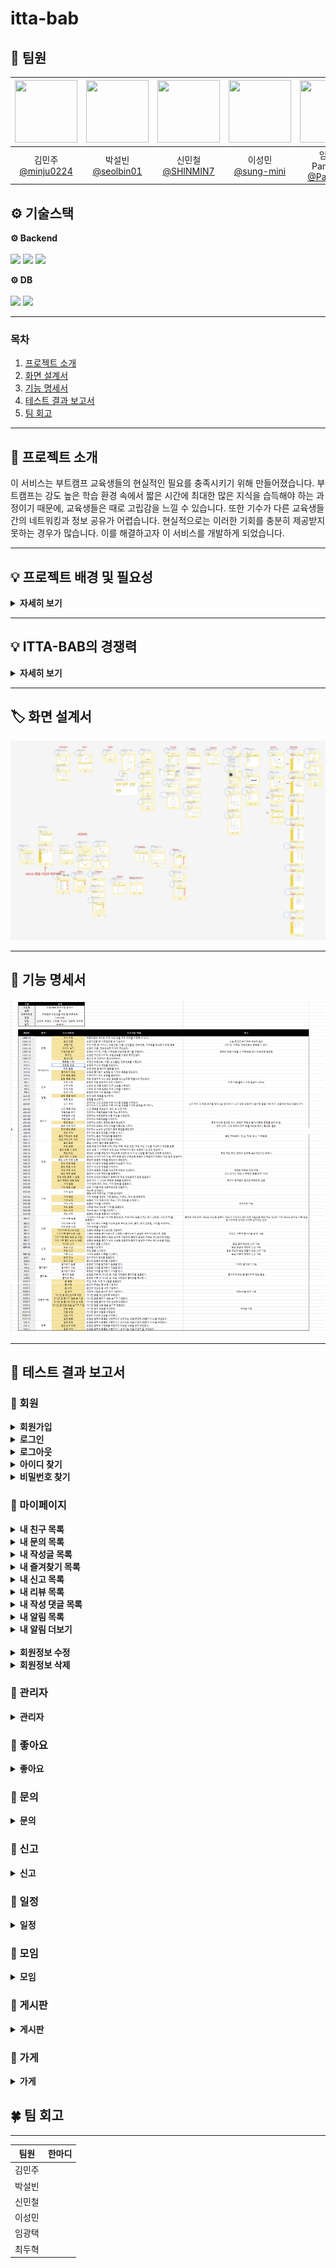 # itta-bab

## :rice: 팀원
<div align="center">

| <img src="https://avatars.githubusercontent.com/u/128581270?v=4" width="100" height="100"/> | <img src="https://avatars.githubusercontent.com/u/106576062?v=4" width="100" height="100"/> | <img src="https://avatars.githubusercontent.com/u/75729543?v=4" width="100" height="100"/> | <img src="https://avatars.githubusercontent.com/u/174118592?v=4" width="100" height="100"/> | <img src="https://avatars.githubusercontent.com/u/103546300?v=4" width="100" height="100"/> | <img src="https://avatars.githubusercontent.com/u/58172997?v=4" width="100" height="100"/> |
|:-------------------------------------------------------------------------------------------:|:-------------------------------------------------------------------------------------------:|:------------------------------------------------------------------------------------------:|:-------------------------------------------------------------------------------------------:|:-------------------------------------------------------------------------------------------:|:------------------------------------------------------------------------------------------:|
|                      김민주<br>[@minju0224](https://github.com/minju0224)                      |                      박설빈<br>[@seolbin01](https://github.com/seolbin01)                      |                        신민철<br>[@SHINMIN7](https://github.com/SHINMIN7)                         |                      이성민<br>[@sung-mini](https://github.com/sung-mini)                      |                   임광택<br>Pangtaek<br>[@Pangtaek](https://github.com/Pangtaek)                   |                          최두혁<br>[@enking](https://github.com/enking)                           |

</div>


## ⚙ 기술스택

<p><strong>⚙ Backend <br></strong>
<br>
  <img src="https://img.shields.io/badge/java-007396?style=for-the-badge&logo=java&logoColor=white"> 
  <img src="https://img.shields.io/badge/springboot-6DB33F?style=for-the-badge&logo=springboot&logoColor=white">
  <img src="https://img.shields.io/badge/gradle-02303A?style=for-the-badge&logo=gradle&logoColor=white">
</p>

<p><strong>⚙ DB <br></strong>
<br>
  <img src="https://img.shields.io/badge/mariadb-4479A1?style=for-the-badge&logo=mariadb&logoColor=white">
  <img src="https://img.shields.io/badge/redis-02303A?style=for-the-badge&logo=redis&logoColor=white">
</p>

---

### 목차

1. [프로젝트 소개](#-프로젝트-소개)
2. [화면 설계서](#%EF%B8%8F-화면-설계서)
3. [기능 명세서](#-기능-명세서)
4. [테스트 결과 보고서](#-테스트-결과-보고서)
5. [팀 회고](#-팀-회고)


<hr>

## 📢 프로젝트 소개
이 서비스는 부트캠프 교육생들의 현실적인 필요를 충족시키기 위해 만들어졌습니다.
부트캠프는 강도 높은 학습 환경 속에서 짧은 시간에 최대한 많은 지식을 습득해야 하는 과정이기 때문에, 교육생들은 때로 고립감을 느낄 수 있습니다.
또한 기수가 다른 교육생들 간의 네트워킹과 정보 공유가 어렵습니다. 현실적으로는 이러한 기회를 충분히 제공받지 못하는 경우가 많습니다.
이를 해결하고자 이 서비스를 개발하게 되었습니다.

<hr>

## 💡 프로젝트 배경 및 필요성
<details>
<summary><strong>자세히 보기</strong></summary>

- 부트캠프 교육생들의 특수한 환경

   부트캠프는 집중적인 학습과 빡빡한 일정으로 인해, 다른 사람들과 소통하거나 도움을 주고받을 시간이 제한됩니다.
  이때 동료들과 정보를 공유하고 네트워킹할 수 있는 공간이 있으면 학습 효율이 크게 향상될 수 있습니다.
  하지만 부트캠프 자체에서는 충분한 소통 기회를 제공하지 못할 수 있기 때문에, 이를 보완할 수 있는 서비스가 필요합니다.

- 시간 관리와 생활의 불편함

   바쁜 교육 일정 속에서 식사 해결이나 동료와의 정보 공유는 귀찮게 느껴질 수 있습니다.
  이 서비스는 맛집 추천이나 배달 팟 모집 기능을 통해, 학습 외의 불편함을 최소화하면서 동료와 자연스럽게 교류하고,
  함께 배달을 시켜 시간과 비용을 절감할 수 있도록 도와줍니다.

- 심리적 지원과 소통의 필요

   부트캠프는 정신적으로나 육체적으로 매우 부담이 큰 과정입니다.
  익명으로 고민을 나누고, 다른 교육생들과 쉽게 소통할 수 있는 안전한 공간이 없다면, 심리적 부담은 더욱 커질 수 있습니다.
  이를 해소할 수 있는 익명 게시판과 실시간을 제공해 소통을 활성화하고 심리적 지지를 받을 수 있도록 합니다.

- 효율적인 정보 공유

   부트캠프에서는 빠른 정보 공유가 학습의 질을 높일 수 있습니다.
  새로운 학습 자료, 유용한 사이트, 꿀팁 등이 있을 때, 동료들과 정보를 신속하게 공유하고 토론할 수 있는 공간이 필요합니다.
  이 서비스의 게시판과 기능을 통해 교육생들은 자신의 경험과 학습 방법을 쉽게 나누고, 최신 정보를 신속하게 공유할 수 있습니다.

</details>
<hr>

## 💡 ITTA-BAB의 경쟁력
<details>
<summary><strong>자세히 보기</strong></summary>

- 동료 간의 자연스러운 네트워킹을 촉진
   부트캠프의 중요한 자산은 같은 목표를 가진 동료들입니다. 하지만 동료들과의 자연스러운 소통 기회가 부족할 때
  , 이 서비스가 이를 보완하여 음식, 배달, 정보 공유 등의 활동을 통해 교육생 간의 협력과 네트워킹을 촉진하고자 했습니다.

- 효율적인 시간 관리와 생활 편의성을 제공
   식사 문제나 생활 속 소소한 고민을 해결하기 위해 시간을 쏟는 대신, 배달 팟 모집이나 맛집 추천 기능을 통해 시간을 절약하고 편리하게 생활할 수 있도록 돕습니다.
  또한, 다양한 정보 공유 기능으로 서로 도움을 주고받으며 학습 시간을 최대한 확보할 수 있습니다

- 심리적 스트레스 해소와 커뮤니티 형성
   익명 게시판을 통해 교육생들이 마음속 고민을 털어놓고, 서로의 경험을 공유하며 심리적 지지를 받을 수 있는 커뮤니티를 제공합니다.
  이는 학습 과정에서 생기는 스트레스 해소에도 중요한 역할을 할 것입니다.

- 정보 공유의 효율성
   학습 중에 발견한 유용한 자료나 성공적인 학습 방법을 빠르게 동료들과 공유하는 것이 중요합니다.
   게시판과 채팅 기능을 통해 교육생들이 서로 팁과 정보를 신속히 공유하고, 실시간으로 질문하고 답변을 주고받을 수 있습니다.
   이를 통해 협력적 학습 환경이 조성됩니다.

</details>
<hr>

## 🏷️ 화면 설계서

[![🏷️ 화면 설계서 상세보기](/images/figma.png)](https://www.figma.com/design/hLawLTl9M0Qj1gXaqXdFFg/%EC%9D%B4%EB%94%B0%EB%B0%A5?node-id=0-1&t=tSZSM4NyRxEFFHzG-1)


<hr>

## 📝 기능 명세서

[![📝 기능 명세서 상세보기](/images/list.png)](https://docs.google.com/spreadsheets/d/1LzQABzEnEMkKeeP6o334z52HFMVH8R5BJJ9wbEo9lyI/edit?gid=0#gid=0)

<hr>

## 📌 테스트 결과 보고서

### 📗 회원
<details>
<summary><strong>회원가입</strong></summary>

![](/images/user/signup.gif)
</details>

<details>
<summary><strong>로그인</strong></summary>

![](/images/user/login.gif)
</details>

<details>
<summary><strong>로그아웃</strong></summary>

![](/images/user/logout.gif)
</details>

<details>
<summary><strong>아이디 찾기</strong></summary>

![](/images/user/findid.gif)
</details>

<details>
<summary><strong>비밀번호 찾기</strong></summary>

![](/images/user/findpwd.gif)
</details>

### 📗 마이페이지
<details>
<summary><strong>내 친구 목록</strong></summary>

![](/images/mypage/myfriend.gif)
</details>

<details>
<summary><strong>내 문의 목록</strong></summary>

![](/images/mypage/myfriend.gif)
</details>

<details>
<summary><strong>내 작성글 목록</strong></summary>

![](/images/mypage/mypost.gif)
</details>

<details>
<summary><strong>내 즐겨찾기 목록</strong></summary>

![](/images/mypage/mybookmark.gif)
</details>

<details>
<summary><strong>내 신고 목록</strong></summary>

![](/images/mypage/myreport.gif)
</details>

<details>
<summary><strong>내 리뷰 목록</strong></summary>

![](/images/mypage/myreview.gif)
</details>

<details>
<summary><strong>내 작성 댓글 목록</strong></summary>

![](/images/mypage/mycomment.gif)
</details>

<details>
<summary><strong>내 알림 목록</strong></summary>

![](/images/mypage/mynotification.gif)
</details>

<details>
<summary><strong>내 알림 더보기</strong></summary>

![](/images/mypage/morenotification.gif)
</details>

<br>

<details>
<summary><strong>회원정보 수정</strong></summary>

![](/images/mypage/updateuser.gif)
</details>
<details>
<summary><strong>회원정보 삭제</strong></summary>

![](/images/mypage/deleteuser.gif)
</details>

### 📗 관리자
<details>
<summary><strong>관리자</strong></summary>

![](/images/)
</details>

### 📗 좋아요
<details>
<summary><strong>좋아요</strong></summary>

![](/images/)
</details>

### 📗 문의
<details>
<summary><strong>문의</strong></summary>

![](/images/)
</details>

### 📗 신고
<details>
<summary><strong>신고</strong></summary>

![](/images/)
</details>

### 📗 일정
<details>
<summary><strong>일정</strong></summary>

![](/images/)
</details>

### 📕 모임
<details>
<summary><strong>모임</strong></summary>

![](/images/)
</details>

### 📘 게시판
<details>
<summary><strong>게시판</strong></summary>

![](/images/)
</details>

### 📙 가게
<details>
<summary><strong>가게</strong></summary>

![](/images/)
</details>

## 🍀 팀 회고

---

| 팀원  | 한마디                                                                                                                                                                                                                                                                                                                                                                                                                                                                                                                                                                                                                                                                                                                                                        |
|-----|------------------------------------------------------------------------------------------------------------------------------------------------------------------------------------------------------------------------------------------------------------------------------------------------------------------------------------------------------------------------------------------------------------------------------------------------------------------------------------------------------------------------------------------------------------------------------------------------------------------------------------------------------------------------------------------------------------------------------------------------------------|
| 김민주 ||
| 박설빈 ||
| 신민철 ||
| 이성민 ||
| 임광택 ||
| 최두혁 ||